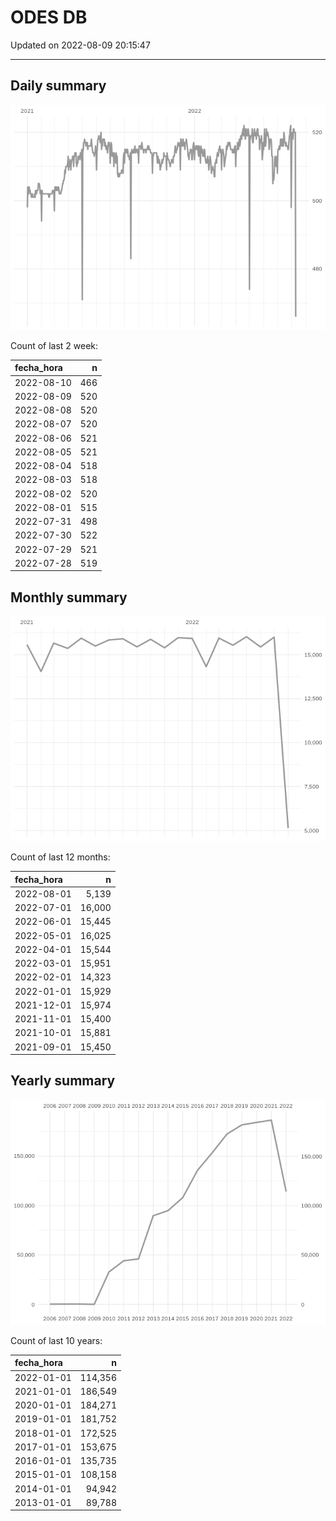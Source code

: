 
# ODES DB

Updated on 2022-08-09 20:15:47

-----

## Daily summary

![](figures/unnamed-chunk-2-1.png)<!-- -->

Count of last 2 week:

| fecha\_hora |   n |
| :---------- | --: |
| 2022-08-10  | 466 |
| 2022-08-09  | 520 |
| 2022-08-08  | 520 |
| 2022-08-07  | 520 |
| 2022-08-06  | 521 |
| 2022-08-05  | 521 |
| 2022-08-04  | 518 |
| 2022-08-03  | 518 |
| 2022-08-02  | 520 |
| 2022-08-01  | 515 |
| 2022-07-31  | 498 |
| 2022-07-30  | 522 |
| 2022-07-29  | 521 |
| 2022-07-28  | 519 |

## Monthly summary

![](figures/unnamed-chunk-4-1.png)<!-- -->

Count of last 12 months:

| fecha\_hora |      n |
| :---------- | -----: |
| 2022-08-01  |  5,139 |
| 2022-07-01  | 16,000 |
| 2022-06-01  | 15,445 |
| 2022-05-01  | 16,025 |
| 2022-04-01  | 15,544 |
| 2022-03-01  | 15,951 |
| 2022-02-01  | 14,323 |
| 2022-01-01  | 15,929 |
| 2021-12-01  | 15,974 |
| 2021-11-01  | 15,400 |
| 2021-10-01  | 15,881 |
| 2021-09-01  | 15,450 |

## Yearly summary

![](figures/unnamed-chunk-6-1.png)<!-- -->

Count of last 10 years:

| fecha\_hora |       n |
| :---------- | ------: |
| 2022-01-01  | 114,356 |
| 2021-01-01  | 186,549 |
| 2020-01-01  | 184,271 |
| 2019-01-01  | 181,752 |
| 2018-01-01  | 172,525 |
| 2017-01-01  | 153,675 |
| 2016-01-01  | 135,735 |
| 2015-01-01  | 108,158 |
| 2014-01-01  |  94,942 |
| 2013-01-01  |  89,788 |
